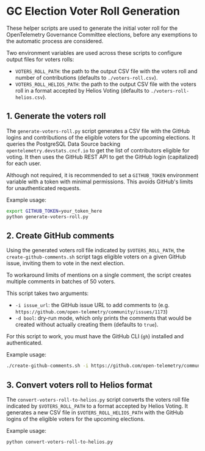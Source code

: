 # GC Election Voter Roll Generation
These helper scripts are used to generate the initial voter roll for the OpenTelemetry Governance Committee elections, before any exemptions to the automatic process are considered.

Two environment variables are used across these scripts to configure output files for voters rolls:

* `VOTERS_ROLL_PATH`: the path to the output CSV file with the voters roll and number of contributions (defaults to `./voters-roll.csv`).
* `VOTERS_ROLL_HELIOS_PATH`: the path to the output CSV file with the voters roll in a format accepted by Helios Voting (defaults to `./voters-roll-helios.csv`).

## 1. Generate the voters roll
The `generate-voters-roll.py` script generates a CSV file with the GitHub logins and contributions of the eligible voters for the upcoming elections. It queries the PostgreSQL Data Source backing `opentelemetry.devstats.cncf.io` to get the list of contributors eligible for voting. It then uses the GitHub REST API to get the GitHub login (capitalized) for each user.

Although not required, it is recommended to set a `GITHUB_TOKEN` environment variable with a token with minimal permissions. This avoids GitHub's limits for unauthenticated requests.

Example usage:
```bash
export GITHUB_TOKEN=your_token_here
python generate-voters-roll.py
```

## 2. Create GitHub comments
Using the generated voters roll file indicated by `$VOTERS_ROLL_PATH`, the `create-github-comments.sh` script tags eligible voters on a given GitHub issue, inviting them to vote in the next election.

To workaround limits of mentions on a single comment, the script creates multiple comments in batches of 50 voters.

This script takes two arguments:
* `-i issue_url`: the GitHub issue URL to add comments to (e.g. `https://github.com/open-telemetry/community/issues/1173`)
* `-d bool`: dry-run mode, which only prints the comments that would be created without actually creating them (defaults to `true`).

For this script to work, you must have the GitHub CLI (`gh`) installed and authenticated.

Example usage:
```bash
./create-github-comments.sh -i https://github.com/open-telemetry/community/issues/1173 -d true
```

## 3. Convert voters roll to Helios format
The `convert-voters-roll-to-helios.py` script converts the voters roll file indicated by `$VOTERS_ROLL_PATH` to a format accepted by Helios Voting. It generates a new CSV file in `$VOTERS_ROLL_HELIOS_PATH`  with the GitHub logins of the eligible voters for the upcoming elections.

Example usage:
```bash
python convert-voters-roll-to-helios.py
```